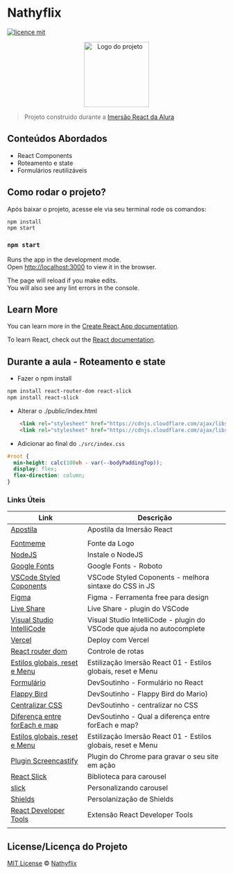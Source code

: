 # Nathyflix

[![licence mit](https://img.shields.io/badge/licence-MIT-blue.svg)](https://github.com/imersao-alura/aluraflix/blob/master/LICENSE)

<p align="center">
  <img alt="Logo do projeto" width="150px" src="https://www.alura.com.br/assets/img/imersoes/react/imersao-react-logo.1594044142.svg" />
</p>

> Projeto construido durante a [Imersão React da Alura](https://www.alura.com.br/imersao-react/)


## Conteúdos Abordados
- React Components 
- Roteamento e state
- Formulários reutilizáveis



## Como rodar o projeto?

Após baixar o projeto, acesse ele via seu terminal rode os comandos:

```sh
npm install
npm start
```

### `npm start`

Runs the app in the development mode.<br />
Open [http://localhost:3000](http://localhost:3000) to view it in the browser.

The page will reload if you make edits.<br />
You will also see any lint errors in the console.

## Learn More

You can learn more in the [Create React App documentation](https://facebook.github.io/create-react-app/docs/getting-started).

To learn React, check out the [React documentation](https://reactjs.org/).



## Durante a aula - Roteamento e state

- Fazer o npm install

```sh
npm install react-router-dom react-slick
npm install react-slick
```

- Alterar o ./public/index.html
```html
    <link rel="stylesheet" href="https://cdnjs.cloudflare.com/ajax/libs/slick-carousel/1.6.0/slick.min.css">
    <link rel="stylesheet" href="https://cdnjs.cloudflare.com/ajax/libs/slick-carousel/1.6.0/slick-theme.min.css">
```

- Adicionar ao final do `./src/index.css`

```css
#root {
  min-height: calc(100vh - var(--bodyPaddingTop));
  display: flex;
  flex-direction: column;
}
```


### Links Úteis

| Link | Descrição |
| ------ | ------ |
|[Apostila](https://drive.google.com/file/d/1Y6W-rGJgKYek2kRjIqg9Pn-gWPv4KcGO/view) |Apostila da Imersão React |
|[]()|  |
|[Fontmeme](https://fontmeme.com/netflix-font)|Fonte da Logo |
|[NodeJS](https://nodejs.org/pt-br/) |Instale o NodeJS |
|[Google Fonts](https://fonts.google.com/) |Google Fonts - Roboto|
|[VSCode Styled Coponents](https://marketplace.visualstudio.com/items?itemName=jpoissonnier.vscode-styled-components) |VSCode Styled Coponents - melhora sintaxe do CSS in JS |
|[Figma](https://www.figma.com)|Figma - Ferramenta free para design |
|[Live Share](https://marketplace.visualstudio.com/items?itemName=MS-vsliveshare.vsliveshare) |Live Share - plugin do VSCode|
|[Visual Studio IntelliCode](https://marketplace.visualstudio.com/items?itemName=VisualStudioExptTeam.vscodeintellicode)  |Visual Studio IntelliCode - plugin do VSCode que ajuda no autocomplete|
|[Vercel](https://vercel.com/) |Deploy com Vercel  |
|[React router dom](https://reactrouter.com/web/guides/quick-start) |Controle de rotas  |
|[Estilos globais, reset e Menu](https://www.youtube.com/watch?v=nDxp3YEpR1E&list=PLbcp5RKTX5wNF34qxISyWY6kignmhBQRT)|Estilização Imersão React 01 - Estilos globais, reset e Menu  |
|[Formulário](https://www.youtube.com/watch?v=cMq6k7ymv2s)|DevSoutinho - Formulário no React |
|[Flappy Bird](https://www.youtube.com/watch?v=jOAU81jdi-c&list=PLTcmLKdIkOWmeNferJ292VYKBXydGeDej)|DevSoutinho - Flappy Bird do Mario)  |
|[Centralizar CSS](https://www.youtube.com/watch?v=Cu-HP-gvggg)|DevSoutinho - centralizar no CSS  |
|[Diferença entre forEach e map](https://www.youtube.com/watch?v=JbzcLKiTThk)|DevSoutinho - Qual a diferença entre forEach e map?  |
|[Estilos globais, reset e Menu](https://www.youtube.com/watch?v=nDxp3YEpR1E&list=PLbcp5RKTX5wNF34qxISyWY6kignmhBQRT)|Estilização Imersão React 01 - Estilos globais, reset e Menu  |
|[Plugin Screencastify](https://chrome.google.com/webstore/detail/screencastify-screen-vide/mmeijimgabbpbgpdklnllpncmdofkcpn)|Plugin do Chrome para gravar o seu site em ação |
|[React Slick](https://react-slick.neostack.com/)|Biblioteca para carousel |
|[slick](https://kenwheeler.github.io/slick/)|Personalizando carousel |
|[Shields](https://shields.io/)|Persolanização de Shields |
|[React Developer Tools](https://chrome.google.com/webstore/detail/react-developer-tools/fmkadmapgofadopljbjfkapdkoienihi?hl=en)|Extensão React Developer Tools  |
|[]()|  |

## License/Licença do Projeto
[MIT License](./LICENSE) © [Nathyflix](https://nathyflix.vercel.app/)
